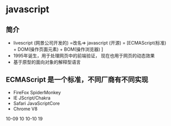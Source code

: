 # javascript

## 简介
- livescript (网景公司开发的) =改名=> javascript (开源) = [ECMAScript(标准) + DOM(操作页面元素) + BOM(操作浏览器) ]
- 1995年诞生，用于处理网页中的前端验证， 现在也用于网页的动态效果
- 基于原型的面向对象的解释型语言

## ECMAScript 是一个标准，不同厂商有不同实现
- FireFox SpiderMonkey
- IE      JScript/Chakra
- Safari  JavaScriptCore
- Chrome  V8


10-09  10
10-10  19